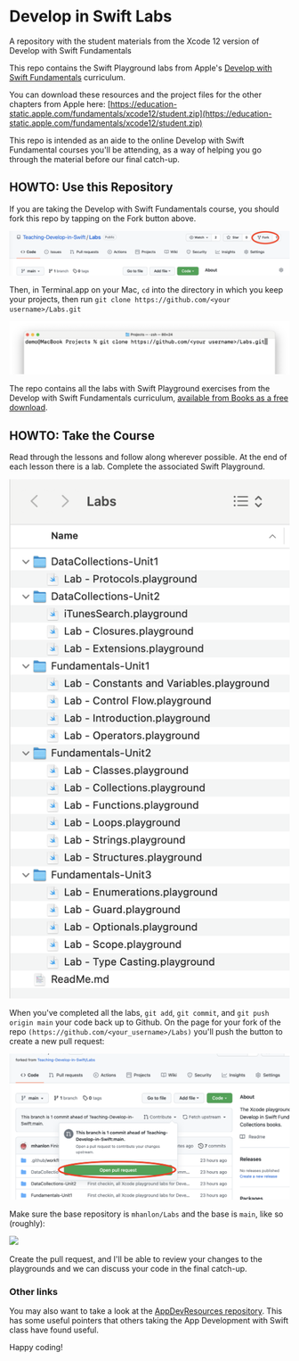 # Develop in Swift Labs
A repository with the student materials from the Xcode 12 version of Develop with Swift Fundamentals

This repo contains the Swift Playground labs from Apple's [Develop with Swift Fundamentals](https://apple.co/developinswiftfundamentals) curriculum.

You can download these resources and the project files for the other chapters from Apple here: [https://education-static.apple.com/fundamentals/xcode12/student.zip](https://education-static.apple.com/fundamentals/xcode12/student.zip)

This repo is intended as an aide to the online Develop with Swift Fundamental courses you'll be attending, as a way of helping you go through the material before our final catch-up.

## HOWTO: Use this Repository

If you are taking the Develop with Swift Fundamentals course, you should fork this repo by tapping on the Fork button above.

![](images/fork.png)


Then, in Terminal.app on your Mac, `cd` into the directory in which you keep your projects, then run `git clone https://github.com/<your username>/Labs.git`

![](images/git-clone.png)


The repo contains all the labs with Swift Playground exercises from the Develop  with Swift Fundamentals curriculum, [available from Books as a free download](https://apple.co/developinswiftfundamentals).

## HOWTO:  Take the Course

Read through the lessons and follow along wherever possible. At the end of each lesson there is a lab. Complete the associated Swift Playground.

![](images/the-labs.png)


When you've completed all the labs, `git add`, `git commit`, and `git push origin main` your code back up to Github. On the page for your fork of the repo `(https://github.com/<your_username>/Labs)` you'll push the button to create a new pull request:

![](images/new-pull-request-button.png)




Make sure the base repository is `mhanlon/Labs` and the base is `main`, like so (roughly):

![](images/pull-request-base.png)


Create the pull request, and I'll be able to review your changes to the playgrounds and we can discuss your code in the final catch-up.

### Other links
You may also want to take a look at the [AppDevResources repository](https://github.com/mhanlon/AppDevResources). This has some useful pointers that others taking the App Development with Swift class have found useful.

Happy coding!

